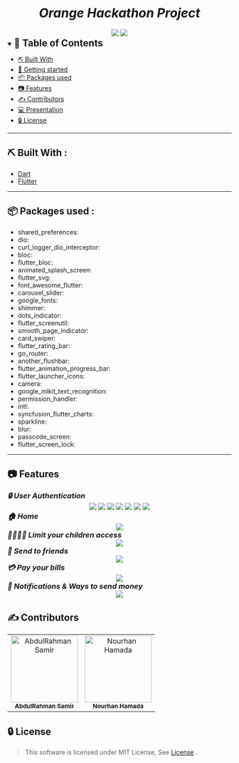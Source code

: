 

<div align="center">
    <h1 align='center'><i>Orange Hackathon Project</i></h1>
   <img src="./screenshots/intro.png">
   <img src="./screenshots/intro2.png">



</div>


<details open="open">
<summary>
<h2 style="display:inline">📝 Table of Contents</h2>
</summary>



- [⛏️ Built With](#built-with)
- [🏁 Getting started](#getting-started)
- [📦 Packages used](#packages-used)
- [📷 Features](#features)
- [✍️ Contributors](#contributors)
- [💻 Presentation](#presentation)
- [🔒 License](#license)
</details>
<hr>
<h2 href="#built-with">⛏️ Built With : </h2>
 <ul>
    <li><a href="https://dart.dev/">Dart</a></li>
    <li><a href="https://flutter.dev/">Flutter</a></li>
 </ul>
<hr>


<h2 href="#packages-used">📦 Packages used : </h2>
 <ul>
  <li>shared_preferences:</li>
  <li>dio:</li>
  <li>curl_logger_dio_interceptor:</li>
  <li>bloc:</li>
  <li>flutter_bloc:</li>
  <li>animated_splash_screen:</li>
  <li>flutter_svg:</li>
  <li>font_awesome_flutter:</li>
  <li>carousel_slider:</li>
  <li>google_fonts:</li>
  <li>shimmer:</li>
  <li>dots_indicator:</li>
  <li>flutter_screenutil:</li>
  <li>smooth_page_indicator: </li>
  <li>card_swiper:</li>
  <li>flutter_rating_bar:</li>
  <li>go_router: </li>
  <li>another_flushbar:</li>
  <li>flutter_animation_progress_bar:</li>
  <li>flutter_launcher_icons:</li>
  <li>camera:</li>
  <li>google_mlkit_text_recognition:</li>
  <li>permission_handler: </li>
  <li>intl: </li>
  <li>syncfusion_flutter_charts:</li>
  <li>sparkline: </li>
  <li>blur: </li>
  <li>passcode_screen:</li>
  <li>flutter_screen_lock: </li>
 </ul>
<hr>


## 📷 Features


<summary>
<h3 style="display:inline">
<strong><em>🔒 User Authentication</em></strong></h3>
</summary>
<div align="center">
   <img src="./screenshots/Auth/Login.png">
   <img src="./screenshots/Auth/signup.png">
   <img src="./screenshots/Auth/OTP.png">
   <img src="./screenshots/Auth/OTP2.png">
   <img src="./screenshots/Auth/DoneOTP.png">
   <img src="./screenshots/Auth/Passcode.png">
   <img src="./screenshots/Auth/PasscodeAlert.png">
</div>

<summary>
<h3 style="display:inline">
<strong><em>🏠 Home</em></strong></h3>
</summary>
<div align="center">
   <img src="./screenshots/home/Home.png">
</div>

<summary>
<h3 style="display:inline">
<strong><em>👨‍👨‍👦‍👦 Limit your children access </em></strong></h3>
</summary>
<div align="center">

   <img src="./screenshots/children.jpg">
</div>

<summary>
<h3 style="display:inline">
<strong><em>💸 Send to friends </em></strong></h3>
</summary>
<div align="center">

   <img src="./screenshots/send.jpg">
</div>

<summary>
<h3 style="display:inline">
<strong><em>💳 Pay your bills </em></strong></h3>
</summary>
<div align="center">

   <img src="./screenshots/elec_bills.jpg">
</div>

<summary>
<h3 style="display:inline">
<strong><em> 💌 Notifications & Ways to send money </em></strong></h3>
</summary>
<div align="center"> 
   <img src="./screenshots/notifications.jpg">
</div>






<h2 href="#Contributors">✍️ Contributors</h2>
<table>
  <tr>

<td align="center">
<a href="https://github.com/BudaSamir" target="_black">
<img src="https://avatars.githubusercontent.com/u/126231095?v=4" width="150px;" alt="AbdulRahman Samir"/><br /><sub><b>AbdulRahman Samir</b></sub></a><br />
</td>

 <td align="center">
<a href="https://github.com/NourhanHamada" target="_black">
<img src="https://avatars.githubusercontent.com/u/88406076?v=4" width="150px;" alt="Nourhan Hamada"/><br /><sub><b>Nourhan Hamada</b></sub></a><br />
</td>
</tr>
</table>




## 🔒 License <a name = "license"></a>

> This software is licensed under MIT License, See [License](https://github.com/CMP24-SWE-TEAM3/Backend/blob/main/LICENSE) .


